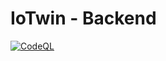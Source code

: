 # IoTwin - Backend

[![CodeQL](https://github.com/CTISenior/node-backend/actions/workflows/codeql.yml/badge.svg?branch=master)](https://github.com/CTISenior/node-backend/actions/workflows/codeql.yml)